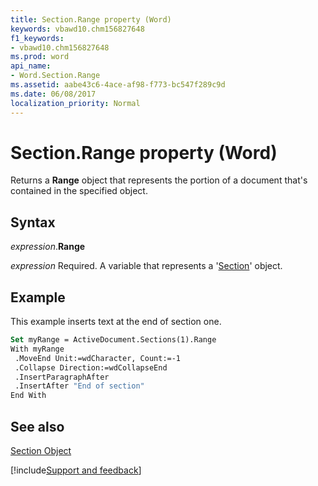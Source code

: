 ```yaml
---
title: Section.Range property (Word)
keywords: vbawd10.chm156827648
f1_keywords:
- vbawd10.chm156827648
ms.prod: word
api_name:
- Word.Section.Range
ms.assetid: aabe43c6-4ace-af98-f773-bc547f289c9d
ms.date: 06/08/2017
localization_priority: Normal
---
```



# Section.Range property (Word)

Returns a  **Range** object that represents the portion of a document that's contained in the specified object.


## Syntax

_expression_.**Range**

_expression_ Required. A variable that represents a '[Section](Word.Section.md)' object.


## Example

This example inserts text at the end of section one.


```vb
Set myRange = ActiveDocument.Sections(1).Range 
With myRange 
 .MoveEnd Unit:=wdCharacter, Count:=-1 
 .Collapse Direction:=wdCollapseEnd 
 .InsertParagraphAfter 
 .InsertAfter "End of section" 
End With
```


## See also


[Section Object](Word.Section.md)

[!include[Support and feedback](~/includes/feedback-boilerplate.md)]